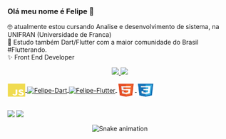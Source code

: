 ### Olá meu nome é Felipe 👋
🤓 atualmente estou cursando Analise e desenvolvimento de sistema, na UNIFRAN (Universidade de Franca)
<br />
📱 Estudo também Dart/Flutter com a maior comunidade do Brasil #Flutterando.
<br />
✨ Front End Developer


<div align="center">
  <a href="https://github.com/fpinheir0">
  <img height="180em" src="https://github-readme-stats.vercel.app/api?username=fpinheir0&show_icons=true&theme=merko&include_all_commits=true&count_private=true"/>
  <img height="180em" src="https://github-readme-stats.vercel.app/api/top-langs/?username=fpinheir0&layout=compact&langs_count=7&theme=merko"/>
</div>

<div style="display: inline_block"><br>
  <img align="center" alt="Felipe-Js" height="30" width="40" src="https://raw.githubusercontent.com/devicons/devicon/master/icons/javascript/javascript-plain.svg">
  <img align="center" alt="Felipe-Dart" height="30" width="40" src="https://cdn.jsdelivr.net/gh/devicons/devicon/icons/dart/dart-plain.svg">
  <img align="center" alt="Felipe-Flutter" height="30" width="40" src="https://cdn.jsdelivr.net/gh/devicons/devicon/icons/flutter/flutter-original.svg">
  <img align="center" alt="Felipe-HTML" height="30" width="40" src="https://raw.githubusercontent.com/devicons/devicon/master/icons/html5/html5-original.svg">
  <img align="center" alt="Felipe-CSS" height="30" width="40" src="https://raw.githubusercontent.com/devicons/devicon/master/icons/css3/css3-original.svg">
</div>
  
 ##
  
  <div>
      <a href="https://www.instagram.com/_pinheir0/" target="_blank"><img src="https://img.shields.io/badge/-Instagram-%23E4405F?style=for-the-badge&logo=instagram&logoColor=white" target="_blank"></a>
  <a href="https://www.linkedin.com/in/felipeluizpinheiro/" target="_blank"><img src="https://img.shields.io/badge/-LinkedIn-%230077B5?style=for-the-badge&logo=linkedin&logoColor=white" target="_blank"></a> 
  </div>

<div align="center">
  
  ![Snake animation](https://github.com/fpinheir0/fpinheir0/blob/output/github-contribution-grid-snake.svg)
  
</div>
